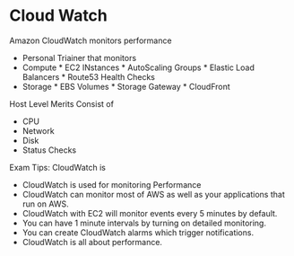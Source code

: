 # Cloud Watch

Amazon CloudWatch monitors performance
 * Personal Triainer that monitors
 * Compute
 		* EC2 INstances
 		* AutoScaling Groups
 		* Elastic Load Balancers
 		* Route53 Health Checks
 * Storage
 		* EBS Volumes
 		* Storage Gateway
 		* CloudFront

Host Level Merits Consist of
* CPU
* Network
* Disk
* Status Checks

Exam Tips:
CloudWatch is
* CloudWatch is used for monitoring Performance
* CloudWatch can monitor most of AWS as well as your applications that run on AWS.
* CloudWatch with EC2 will monitor events every 5 minutes by default.
* You can have 1 minute intervals by turning on detailed monitoring.
* You can create CloudWatch alarms which trigger notifications.
* CloudWatch is all about performance.